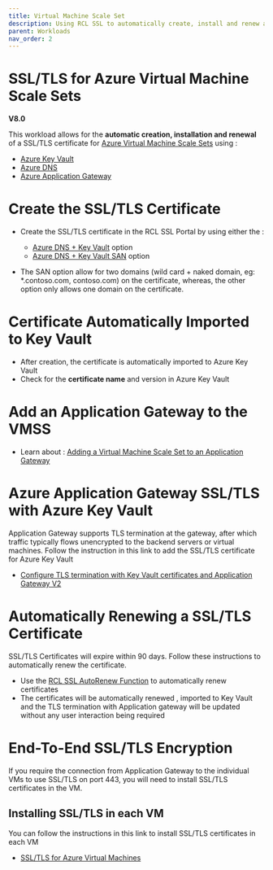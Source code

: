 ```yaml
---
title: Virtual Machine Scale Set
description: Using RCL SSL to automatically create, install and renew a SSL/TLS certificates in an Azure Virtual Machine Scale Set
parent: Workloads
nav_order: 2
---
```


# SSL/TLS for Azure Virtual Machine Scale Sets

**V8.0**

This workload allows for the **automatic creation, installation and renewal** of a SSL/TLS certificate for [Azure Virtual Machine Scale Sets](https://learn.microsoft.com/en-us/azure/virtual-machine-scale-sets/overview) using :

- [Azure Key Vault](https://docs.microsoft.com/en-us/azure/key-vault/certificates/about-certificates) 
- [Azure DNS](https://docs.microsoft.com/en-us/azure/dns/) 
- [Azure Application Gateway](https://docs.microsoft.com/en-us/azure/application-gateway/overview)

# Create the SSL/TLS Certificate

- Create the SSL/TLS certificate in the RCL SSL Portal by using either the :
    - [Azure DNS + Key Vault](../portal/azure-keyvault.md) option
    - [Azure DNS + Key Vault SAN](../portal/azure-keyvault-san.md) option

- The SAN option allow for two domains (wild card + naked domain, eg: *.contoso.com, contoso.com) on the certificate, whereas, the other option only allows one domain on the certificate.

# Certificate Automatically Imported to Key Vault

- After creation, the certificate is automatically imported to Azure Key Vault
- Check for the **certificate name** and version in Azure Key Vault

# Add an Application Gateway to the VMSS

- Learn about : [Adding a Virtual Machine Scale Set to an Application Gateway](https://learn.microsoft.com/en-us/azure/virtual-machine-scale-sets/virtual-machine-scale-sets-networking?tabs=portal1#add-a-virtual-machine-scale-set-to-an-application-gateway)

# Azure Application Gateway SSL/TLS with Azure Key Vault

Application Gateway supports TLS termination at the gateway, after which traffic typically flows unencrypted to the backend servers or virtual machines. Follow the instruction in this link to add the SSL/TLS certificate for Azure Key Vault

- [Configure TLS termination with Key Vault certificates and Application Gateway V2](https://docs.microsoft.com/en-us/azure/application-gateway/configure-key-vault-portal)

# Automatically Renewing a SSL/TLS Certificate

SSL/TLS Certificates will expire within 90 days. Follow these instructions to automatically renew the certificate.

- Use the [RCL SSL AutoRenew Function](../autorenew/introduction.md) to automatically renew certificates
- The certificates will be automatically renewed , imported to Key Vault and the TLS termination with Application gateway will be updated without any user interaction being required

# End-To-End SSL/TLS Encryption

If you require the connection from Application Gateway to the individual VMs to use SSL/TLS on port 443, you will need to install SSL/TLS certificates in the VM. 

## Installing SSL/TLS in each VM

You can follow the instructions in this link to install SSL/TLS certificates in each VM

- [SSL/TLS for Azure Virtual Machines](./vm.md)


